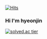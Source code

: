 [![Hits](https://hits.seeyoufarm.com/api/count/incr/badge.svg?url=https%3A%2F%2Fgithub.com%2Fssonghj&count_bg=%23CF3DE7&title_bg=%2345BCE5&icon=gov-dot-uk.svg&icon_color=%23F4EEEE&title=hits&edge_flat=false)](https://hits.seeyoufarm.com)

### Hi I'm hyeonjin

[![solved.ac tier](http://mazassumnida.wtf/api/generate_badge?boj=hyeonjin)](https://solved.ac/hyeonjin)
